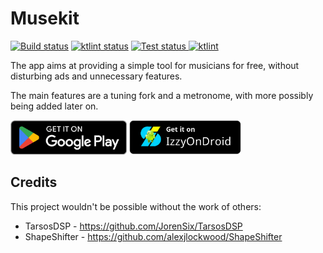 # Musekit

<p>
<a href="https://github.com/Kwasow/Musekit/actions/workflows/android.yml"><img src="https://github.com/Kwasow/Musekit/actions/workflows/android.yml/badge.svg" alt="Build status"></a>
<a href="https://github.com/Kwasow/Musekit/actions/workflows/ktlint.yml"><img src="https://github.com/Kwasow/Musekit/actions/workflows/ktlint.yml/badge.svg" alt="ktlint status"></a>
<a href="https://github.com/Kwasow/Musekit/actions/workflows/test.ym"><img src="https://github.com/Kwasow/Musekit/actions/workflows/test.yml/badge.svg" alt="Test status"</a>
<a href="https://ktlint.github.io/"><img src="https://img.shields.io/badge/code%20style-%E2%9D%A4-FF4081.svg" alt="ktlint"></a>
</p>

The app aims at providing a simple tool for musicians for free, without
disturbing ads and unnecessary features.

The main features are a tuning fork and a metronome, with more possibly
being added later on.

[<img src="assets/GooglePlay.png" height="55">](https://play.google.com/store/apps/details?id=com.kwasow.musekit)
[<img src="assets/IzzyOnDroid.png" height="55">](https://apt.izzysoft.de/fdroid/index/apk/com.kwasow.musekit)

## Credits

This project wouldn't be possible without the work of others:

- TarsosDSP - https://github.com/JorenSix/TarsosDSP
- ShapeShifter - https://github.com/alexjlockwood/ShapeShifter


